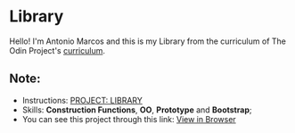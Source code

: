 # Library

Hello! I'm Antonio Marcos and this is my Library from the curriculum of The Odin Project's 
[curriculum](https://www.theodinproject.com/dashboard).

## Note:

- Instructions: [PROJECT: LIBRARY](https://www.theodinproject.com/courses/javascript/lessons/library)
- Skills: **Construction Functions**, **OO**, **Prototype** and **Bootstrap**; 
- You can see this project through this link: [View in Browser](https://amarcoscastelo.github.io/library/)

